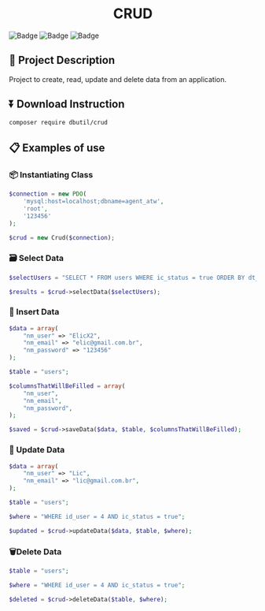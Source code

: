<h1 align="center">CRUD</h1>

![Badge](https://badges.genua.fr/scrutinizer/quality/g/eric-araujo/CRUD?style=flat-square)
![Badge](https://img.shields.io/github/repo-size/eric-araujo/crud?style=flat-square)
![Badge](https://img.shields.io/github/license/eric-araujo/crud?style=flat-square)

## 📄 Project Description
<p>Project to create, read, update and delete data from an application.</p>

## ⏬ Download Instruction
```bash
composer require dbutil/crud
```

## 📋 Examples of use

### 📦 Instantiating Class
```php
$connection = new PDO(
    'mysql:host=localhost;dbname=agent_atw',
    'root',
    '123456'
);

$crud = new Crud($connection);
```

### 🗃 Select Data
```php
$selectUsers = "SELECT * FROM users WHERE ic_status = true ORDER BY dt_include DESC";

$results = $crud->selectData($selectUsers);
```

### 💾 Insert Data
```php
$data = array(
    "nm_user" => "ElicX2",
    "nm_email" => "elic@gmail.com.br",
    "nm_password" => "123456"
);

$table = "users";

$columnsThatWillBeFilled = array(
    "nm_user",
    "nm_email",
    "nm_password",
);

$saved = $crud->saveData($data, $table, $columnsThatWillBeFilled);
```

### 📝 Update Data
```php
$data = array(
    "nm_user" => "Lic",
    "nm_email" => "lic@gmail.com.br",
);

$table = "users";

$where = "WHERE id_user = 4 AND ic_status = true";

$updated = $crud->updateData($data, $table, $where);
```

### 🗑️Delete Data
```php
$table = "users";

$where = "WHERE id_user = 4 AND ic_status = true";

$deleted = $crud->deleteData($table, $where);
```
